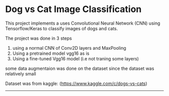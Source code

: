 # Dog vs Cat Image Classification

This project implements a uses Convolutional Neural Network (CNN) using Tensorflow/Keras to classify images of dogs and cats.

The project was  done in 3 steps 
1. using a normal CNN of Conv2D layers and MaxPooling
2. Using a pretrained model vgg16 as is
3. Using a fine-tuned Vgg16 model (i.e not traning some layers)


some data augmentaion was done on the dataset since the dataset was relatively small


Dataset was from kaggle: (https://www.kaggle.com/c/dogs-vs-cats)

---
